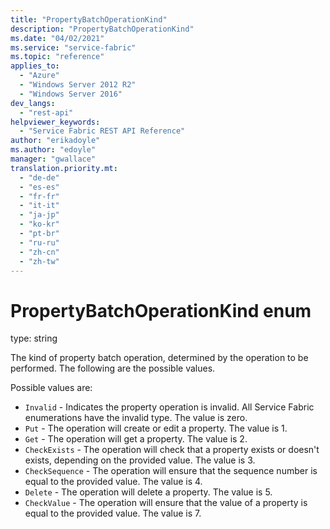 ```yaml
---
title: "PropertyBatchOperationKind"
description: "PropertyBatchOperationKind"
ms.date: "04/02/2021"
ms.service: "service-fabric"
ms.topic: "reference"
applies_to: 
  - "Azure"
  - "Windows Server 2012 R2"
  - "Windows Server 2016"
dev_langs: 
  - "rest-api"
helpviewer_keywords: 
  - "Service Fabric REST API Reference"
author: "erikadoyle"
ms.author: "edoyle"
manager: "gwallace"
translation.priority.mt: 
  - "de-de"
  - "es-es"
  - "fr-fr"
  - "it-it"
  - "ja-jp"
  - "ko-kr"
  - "pt-br"
  - "ru-ru"
  - "zh-cn"
  - "zh-tw"
---
```

# PropertyBatchOperationKind enum

type: string

The kind of property batch operation, determined by the operation to be performed. The following are the possible values.

Possible values are: 

  - `Invalid` - Indicates the property operation is invalid. All Service Fabric enumerations have the invalid type. The value is zero.
  - `Put` - The operation will create or edit a property. The value is 1.
  - `Get` - The operation will get a property. The value is 2.
  - `CheckExists` - The operation will check that a property exists or doesn't exists, depending on the provided value. The value is 3.
  - `CheckSequence` - The operation will ensure that the sequence number is equal to the provided value. The value is 4.
  - `Delete` - The operation will delete a property. The value is 5.
  - `CheckValue` - The operation will ensure that the value of a property is equal to the provided value. The value is 7.


